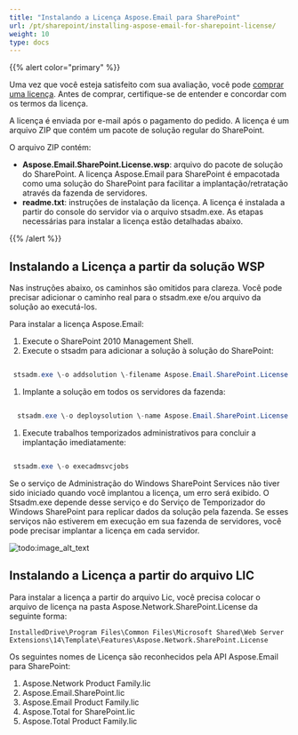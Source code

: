 ```yaml
---
title: "Instalando a Licença Aspose.Email para SharePoint"
url: /pt/sharepoint/installing-aspose-email-for-sharepoint-license/
weight: 10
type: docs
---
```



{{% alert color="primary" %}} 

Uma vez que você esteja satisfeito com sua avaliação, você pode [comprar uma licença](http://www.aspose.com/purchase/default.aspx). Antes de comprar, certifique-se de entender e concordar com os termos da licença.

A licença é enviada por e-mail após o pagamento do pedido. A licença é um arquivo ZIP que contém um pacote de solução regular do SharePoint.

O arquivo ZIP contém:

- **Aspose.Email.SharePoint.License.wsp**: arquivo do pacote de solução do SharePoint. A licença Aspose.Email para SharePoint é empacotada como uma solução do SharePoint para facilitar a implantação/retratação através da fazenda de servidores.
- **readme.txt**: instruções de instalação da licença. A licença é instalada a partir do console do servidor via o arquivo stsadm.exe. As etapas necessárias para instalar a licença estão detalhadas abaixo.

{{% /alert %}} 
## **Instalando a Licença a partir da solução WSP**
Nas instruções abaixo, os caminhos são omitidos para clareza. Você pode precisar adicionar o caminho real para o stsadm.exe e/ou arquivo da solução ao executá-los.

Para instalar a licença Aspose.Email:

1. Execute o SharePoint 2010 Management Shell.
1. Execute o stsadm para adicionar a solução à solução do SharePoint: 

```java

 stsadm.exe \-o addsolution \-filename Aspose.Email.SharePoint.License.wsp

```

1. Implante a solução em todos os servidores da fazenda: 

```java

  stsadm.exe \-o deploysolution \-name Aspose.Email.SharePoint.License.wsp \-immediate --force

```

1. Execute trabalhos temporizados administrativos para concluir a implantação imediatamente: 

```java

 stsadm.exe \-o execadmsvcjobs

```

Se o serviço de Administração do Windows SharePoint Services não tiver sido iniciado quando você implantou a licença, um erro será exibido. O Stsadm.exe depende desse serviço e do Serviço de Temporizador do Windows SharePoint para replicar dados da solução pela fazenda. Se esses serviços não estiverem em execução em sua fazenda de servidores, você pode precisar implantar a licença em cada servidor. 

![todo:image_alt_text](installing-aspose-email-for-sharepoint-license_1.png)
## **Instalando a Licença a partir do arquivo LIC**
Para instalar a licença a partir do arquivo Lic, você precisa colocar o arquivo de licença na pasta Aspose.Network.SharePoint.License da seguinte forma:

`InstalledDrive\Program Files\Common Files\Microsoft Shared\Web Server Extensions\14\Template\Features\Aspose.Network.SharePoint.License`

Os seguintes nomes de Licença são reconhecidos pela API Aspose.Email para SharePoint:

1. Aspose.Network Product Family.lic
1. Aspose.Email.SharePoint.lic
1. Aspose.Email Product Family.lic
1. Aspose.Total for SharePoint.lic
1. Aspose.Total Product Family.lic